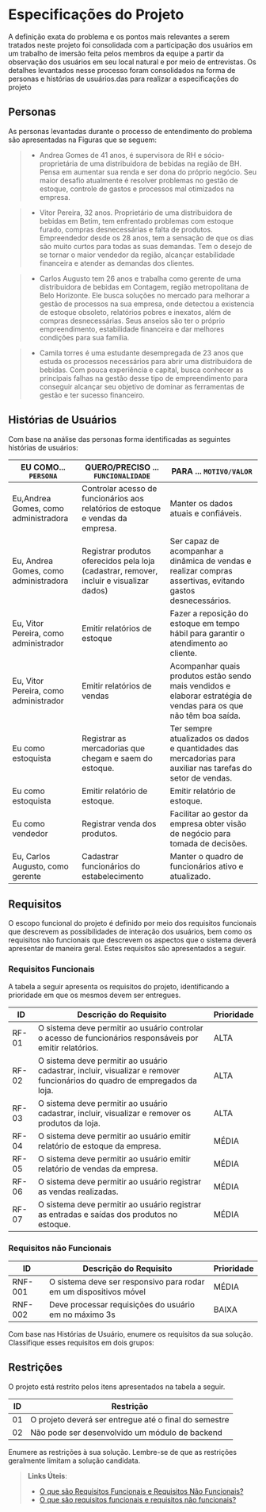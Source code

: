# Especificações do Projeto

A definição exata do problema e os pontos mais relevantes a serem tratados neste projeto foi consolidada com a participação dos usuários em um trabalho de imersão feita pelos membros da equipe a partir da observação dos usuários em seu local natural e por meio de entrevistas. Os detalhes levantados nesse processo foram consolidados na forma de personas e histórias de usuários.das para realizar a especificações do projeto

## Personas

As personas levantadas durante o processo de entendimento do problema são apresentadas na Figuras que se seguem:

> - Andrea Gomes de 41 anos, é supervisora de RH e sócio-proprietária de uma distribuidora de bebidas na região de BH. Pensa em aumentar sua renda e ser dona do próprio negócio. Seu maior desafio atualmente é resolver problemas no gestão de estoque, controle de gastos e processos mal otimizados na empresa.

> - Vitor Pereira, 32 anos. Proprietário de uma distribuidora de bebidas em Betim, tem enfrentado problemas com estoque furado, compras desnecessárias e falta de produtos. Empreendedor desde os 28 anos, tem a sensação de que os dias são muito curtos para todas as suas demandas. Tem o desejo de se tornar o maior vendedor da região, alcançar estabilidade financeira e atender as demandas dos clientes.

> - Carlos Augusto tem 26 anos e trabalha como gerente de uma distribuidora de bebidas em Contagem, região metropolitana de Belo Horizonte. Ele busca soluções no mercado para melhorar a gestão de processos na sua empresa, onde detectou a existencia de estoque obsoleto, relatórios pobres e inexatos, além de compras desnecessárias. Seus anseios são ter o próprio empreendimento, estabilidade financeira e dar melhores condições para sua familia.

> - Camila torres é uma estudante desempregada de 23 anos que estuda os processos necessários para abrir uma distribuidora de bebidas. Com pouca experiência e capital, busca conhecer as principais falhas na gestão desse tipo de empreendimento para conseguir alcançar seu objetivo de dominar as ferramentas de gestão e ter sucesso financeiro.

## Histórias de Usuários

Com base na análise das personas forma identificadas as seguintes histórias de usuários:

|EU COMO... `PERSONA`| QUERO/PRECISO ... `FUNCIONALIDADE` |PARA ... `MOTIVO/VALOR`                 |
|--------------------|------------------------------------|----------------------------------------|
|Eu,Andrea Gomes, como administradora | Controlar acesso de funcionários aos relatórios de estoque e vendas da empresa. | Manter os dados atuais e confiáveis. |
|Eu, Andrea Gomes,  como administradora |Registrar produtos oferecidos pela loja (cadastrar, remover, incluir e visualizar dados) |Ser capaz de acompanhar a dinâmica de vendas e realizar compras assertivas, evitando gastos desnecessários. |
|Eu, Vitor Pereira, como administrador | Emitir relatórios de estoque | Fazer a reposição do estoque em tempo hábil para garantir o atendimento ao cliente. |
|Eu, Vitor Pereira, como administrador |Emitir relatórios de vendas | Acompanhar quais produtos estão sendo mais vendidos e elaborar estratégia de vendas para os que não têm boa saída. |
|Eu como estoquista |Registrar as mercadorias que chegam e saem do estoque. | Ter sempre atualizados os dados e quantidades das mercadorias para auxiliar nas tarefas do setor de vendas. |
|Eu como estoquista | Emitir relatório de estoque. | Emitir relatório de estoque. | Garantir que o próprio estoque seja renovado corretamente (controle de gastos). |
|Eu como vendedor | Registrar venda dos produtos. | Facilitar ao gestor da empresa obter visão de negócio para tomada de decisões. |
|Eu, Carlos Augusto, como gerente | Cadastrar funcionários do estabelecimento | Manter o quadro de funcionários ativo e atualizado. |

## Requisitos

O escopo funcional do projeto é definido por meio dos requisitos funcionais que descrevem as possibilidades de interação dos usuários, bem como os requisitos não funcionais que descrevem os aspectos que o sistema deverá apresentar de maneira geral. Estes requisitos são apresentados a seguir.

### Requisitos Funcionais

A tabela a seguir apresenta os requisitos do projeto, identificando a prioridade em que os mesmos devem ser entregues.

|ID    | Descrição do Requisito  | Prioridade |
|------|-----------------------------------------|----|
|RF-01| O sistema deve permitir ao usuário controlar o acesso de funcionários responsáveis por emitir relatórios. | ALTA | 
|RF-02| O sistema deve permitir ao usuário cadastrar, incluir, visualizar e remover funcionários do quadro de empregados da loja.| ALTA |
|RF-03| O sistema deve permitir ao usuário cadastrar, incluir, visualizar e remover os produtos da loja. | ALTA | 
|RF-04| O sistema deve permitir ao usuário emitir relatório de estoque da empresa.| MÉDIA |
|RF-05| O sistema deve permitir ao usuário emitir relatório de vendas da empresa. | MÉDIA | 
|RF-06| O sistema deve permitir ao usuário registrar as vendas realizadas.| MÉDIA |
|RF-07| O sistema deve permitir ao usuário registrar as entradas e saídas dos produtos no estoque. | MÉDIA | 

### Requisitos não Funcionais

|ID     | Descrição do Requisito  |Prioridade |
|-------|-------------------------|----|
|RNF-001| O sistema deve ser responsivo para rodar em um dispositivos móvel | MÉDIA | 
|RNF-002| Deve processar requisições do usuário em no máximo 3s |  BAIXA | 

Com base nas Histórias de Usuário, enumere os requisitos da sua solução. Classifique esses requisitos em dois grupos:

## Restrições

O projeto está restrito pelos itens apresentados na tabela a seguir.

|ID| Restrição                                             |
|--|-------------------------------------------------------|
|01| O projeto deverá ser entregue até o final do semestre |
|02| Não pode ser desenvolvido um módulo de backend        |


Enumere as restrições à sua solução. Lembre-se de que as restrições geralmente limitam a solução candidata.

> **Links Úteis**:
> - [O que são Requisitos Funcionais e Requisitos Não Funcionais?](https://codificar.com.br/requisitos-funcionais-nao-funcionais/)
> - [O que são requisitos funcionais e requisitos não funcionais?](https://analisederequisitos.com.br/requisitos-funcionais-e-requisitos-nao-funcionais-o-que-sao/)

